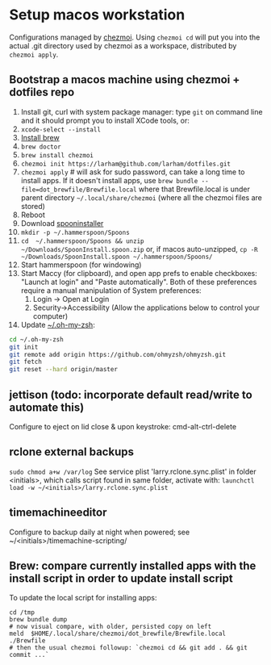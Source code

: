 # Setup macos workstation

Configurations managed by [chezmoi](https://github.com/twpayne/chezmoi). Using `chezmoi cd` will put you into the actual .git directory used by chezmoi as a workspace, distributed by `chezmoi apply`.

## Bootstrap a macos machine using chezmoi + dotfiles repo

1. Install git, curl with system package manager: type `git` on command line and it should prompt you to install XCode tools, or:
2. `xcode-select --install`
3. [Install brew](https://brew.sh)
4. `brew doctor`
5. `brew install chezmoi`
6. `chezmoi init https://larham@github.com/larham/dotfiles.git`
7. `chezmoi apply` # will ask for sudo password, can take a long time to install apps. If it doesn't install apps, use `brew bundle --file=dot_brewfile/Brewfile.local` where that Brewfile.local is under parent directory `~/.local/share/chezmoi` (where all the chezmoi files are stored)
8. Reboot
9. Download [spooninstaller](https://github.com/Hammerspoon/Spoons/raw/master/Spoons/SpoonInstall.spoon.zip)
10. `mkdir -p ~/.hammerspoon/Spoons`
11. `cd  ~/.hammerspoon/Spoons && unzip ~/Downloads/SpoonInstall.spoon.zip` or, if macos auto-unzipped, `cp -R ~/Downloads/SpoonInstall.spoon ~/.hammerspoon/Spoons/`
12. Start hammerspoon (for windowing)
13. Start Maccy (for clipboard), and open app prefs to enable checkboxes: "Launch at login" and "Paste automatically". Both of these preferences require a manual manipulation of System preferences:
    1.  Login -> Open at Login
    2.  Security->Accessibility (Allow the applications below to control your computer)
14. Update [~/.oh-my-zsh](https://stackoverflow.com/questions/33486633/upgrading-oh-my-zsh-gives-me-not-a-git-repository-error):
```bash
cd ~/.oh-my-zsh
git init
git remote add origin https://github.com/ohmyzsh/ohmyzsh.git
git fetch
git reset --hard origin/master
```

## jettison (todo: incorporate default read/write to automate this)
Configure to eject on lid close & upon keystroke: cmd-alt-ctrl-delete

## rclone external backups
`sudo chmod a+w /var/log`
See service plist 'larry.rclone.sync.plist' in folder &lt;initials&gt;, which calls script found in same folder, activate with:
`launchctl load -w ~/<initials>/larry.rclone.sync.plist`

## timemachineeditor
Configure to backup daily at night when powered; see ~/&lt;initials&gt;/timemachine-scripting/

## Brew: compare currently installed apps with the install script in order to update install script

To update the local script for installing apps:
```
cd /tmp
brew bundle dump
# now visual compare, with older, persisted copy on left
meld  $HOME/.local/share/chezmoi/dot_brewfile/Brewfile.local  ./Brewfile
# then the usual chezmoi followup: `chezmoi cd && git add . && git commit ...`
```
